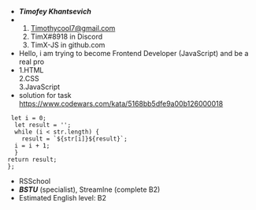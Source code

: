 - **_Timofey Khantsevich_**
- 1. Timothycool7@gmail.com  
  2. TimX#8918 in Discord  
  3. TimX-JS in github.com
- Hello, i am trying to become Frontend Developer (JavaScript) and be a real pro
- 1.HTML  
  2.CSS  
  3.JavaScript
- solution for task https://www.codewars.com/kata/5168bb5dfe9a00b126000018
```function solution(str){
 let i = 0;
  let result = '';
  while (i < str.length) {
    result = `${str[i]}${result}`;
  i = i + 1;
  }  
return result;
};
  ```
- RSSchool
- **_BSTU_** (specialist), Streamlne (complete B2)
- Estimated English level: B2
